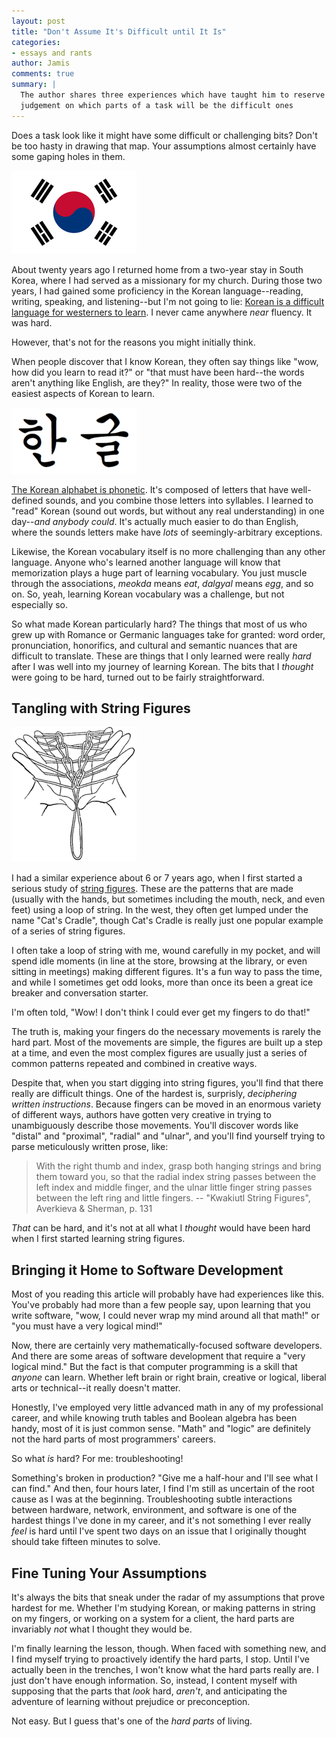 ```yaml
---
layout: post
title: "Don't Assume It's Difficult until It Is"
categories:
- essays and rants
author: Jamis
comments: true
summary: |
  The author shares three experiences which have taught him to reserve
  judgement on which parts of a task will be the difficult ones
---
```


Does a task look like it might have some difficult or challenging bits? Don't be too hasty in drawing that map. Your assumptions almost certainly have some gaping holes in them.

<img src="/images/20160109-korean-flag.png" width="200" height="133" class="right" />

About twenty years ago I returned home from a two-year stay in South Korea, where I had served as a missionary for my church. During those two years, I had gained some proficiency in the Korean language--reading, writing, speaking, and listening--but I'm not going to lie: [Korean is a difficult language for westerners to learn](http://www.lingholic.com/wp-content/uploads/2014/05/Hard-Languages-To-Learn.png). I never came anywhere _near_ fluency. It was hard.

However, that's not for the reasons you might initially think.

When people discover that I know Korean, they often say things like "wow, how did you learn to read it?" or "that must have been hard--the words aren't anything like English, are they?" In reality, those were two of the easiest aspects of Korean to learn.

<img src="/images/20160109-hangul.png" width="200" height="106" class="left" />

[The Korean alphabet is phonetic](https://en.wikipedia.org/wiki/Hangul_consonant_and_vowel_tables). It's composed of letters that have well-defined sounds, and you combine those letters into syllables. I learned to "read" Korean (sound out words, but without any real understanding) in one day--_and anybody could_. It's actually much easier to do than English, where the sounds letters make have _lots_ of seemingly-arbitrary exceptions.

Likewise, the Korean vocabulary itself is no more challenging than any other language. Anyone who's learned another language will know that memorization plays a huge part of learning vocabulary. You just muscle through the associations, _meokda_ means _eat_, _dalgyal_ means _egg_, and so on. So, yeah, learning Korean vocabulary was a challenge, but not especially so.

So what made Korean particularly hard? The things that most of us who grew up with Romance or Germanic languages take for granted: word order, pronunciation, honorifics, and cultural and semantic nuances that are difficult to translate. These are things that I only learned were really _hard_ after I was well into my journey of learning Korean. The bits that I _thought_ were going to be hard, turned out to be fairly straightforward.

## Tangling with String Figures

<img src="/images/20160109-figure.png" width="200" height="216" class="right" />

I had a similar experience about 6 or 7 years ago, when I first started a serious study of [string figures](https://en.wikipedia.org/wiki/String_figure). These are the patterns that are made (usually with the hands, but sometimes including the mouth, neck, and even feet) using a loop of string. In the west, they often get lumped under the name "Cat's Cradle", though Cat's Cradle is really just one popular example of a series of string figures.

I often take a loop of string with me, wound carefully in my pocket, and will spend idle moments (in line at the store, browsing at the library, or even sitting in meetings) making different figures. It's a fun way to pass the time, and while I sometimes get odd looks, more than once its been a great ice breaker and conversation starter.

I'm often told, "Wow! I don't think I could ever get my fingers to do that!"

The truth is, making your fingers do the necessary movements is rarely the hard part. Most of the movements are simple, the figures are built up a step at a time, and even the most complex figures are usually just a series of common patterns repeated and combined in creative ways.

Despite that, when you start digging into string figures, you'll find that there really are difficult things. One of the hardest is, surprisly, _deciphering written instructions_. Because fingers can be moved in an enormous variety of different ways, authors have gotten very creative in trying to unambiguously describe those movements. You'll discover words like "distal" and "proximal", "radial" and "ulnar", and you'll find yourself trying to parse meticulously written prose, like:

> With the right thumb and index, grasp both hanging strings and bring them toward you, so that the radial index string passes between the left index and middle finger, and the ulnar little finger string passes between the left ring and little fingers.
> -- "Kwakiutl String Figures", Averkieva & Sherman, p. 131

_That_ can be hard, and it's not at all what I _thought_ would have been hard when I first started learning string figures.

## Bringing it Home to Software Development

Most of you reading this article will probably have had experiences like this. You've probably had more than a few people say, upon learning that you write software, "wow, I could never wrap my mind around all that math!" or "you must have a very logical mind!"

Now, there are certainly very mathematically-focused software developers. And there are some areas of software development that require a "very logical mind." But the fact is that computer programming is a skill that _anyone_ can learn. Whether left brain or right brain, creative or logical, liberal arts or technical--it really doesn't matter.

Honestly, I've employed very little advanced math in any of my professional career, and while knowing truth tables and Boolean algebra has been handy, most of it is just common sense. "Math" and "logic" are definitely not the hard parts of most programmers' careers.

So what _is_ hard? For me: troubleshooting!

Something's broken in production? "Give me a half-hour and I'll see what I can find." And then, four hours later, I find I'm still as uncertain of the root cause as I was at the beginning. Troubleshooting subtle interactions between hardware, network, environment, and software is one of the hardest things I've done in my career, and it's not something I ever really _feel_ is hard until I've spent two days on an issue that I originally thought should take fifteen minutes to solve.

## Fine Tuning Your Assumptions

It's always the bits that sneak under the radar of my assumptions that prove hardest for me. Whether I'm studying Korean, or making patterns in string on my fingers, or working on a system for a client, the hard parts are invariably _not_ what I thought they would be.

I'm finally learning the lesson, though. When faced with something new, and I find myself trying to proactively identify the hard parts, I stop. Until I've actually been in the trenches, I won't know what the hard parts really are. I just don't have enough information. So, instead, I content myself with supposing that the parts that _look_ hard, _aren't_, and anticipating the adventure of learning without prejudice or preconception.

Not easy. But I guess that's one of the _hard parts_ of living.
